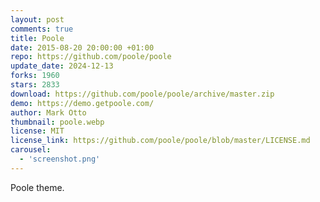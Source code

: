 ```yaml
---
layout: post
comments: true
title: Poole
date: 2015-08-20 20:00:00 +01:00
repo: https://github.com/poole/poole
update_date: 2024-12-13
forks: 1960
stars: 2833
download: https://github.com/poole/poole/archive/master.zip
demo: https://demo.getpoole.com/
author: Mark Otto
thumbnail: poole.webp
license: MIT
license_link: https://github.com/poole/poole/blob/master/LICENSE.md
carousel:
  - 'screenshot.png'
---
```


Poole theme.
